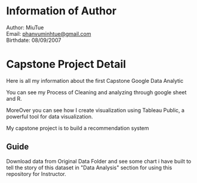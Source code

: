 # Information of Author
Author: MiuTue\
Email: phanvuminhtue@gmail.com\
Birthdate: 08/09/2007
# Capstone Project Detail
Here is all my information about the first Capstone Google Data Analytic

You can see my Process of Cleaning and analyzing through google sheet and R.

MoreOver you can see  how I create visualization using Tableau Public, a powerful tool for data visualization.

My capstone project is to build a recommendation system

## Guide
Download data from Original Data Folder and see some chart i have built to tell the story of this dataset in "Data Analysis" section  for using this repository for Instructor.

